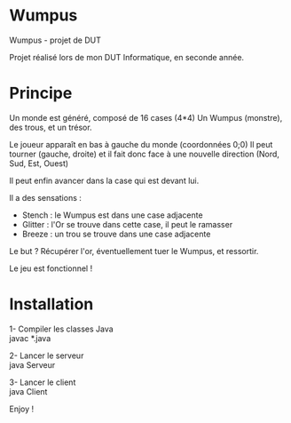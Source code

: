 Wumpus
======

Wumpus - projet de DUT

Projet réalisé lors de mon DUT Informatique, en seconde année.

Principe
======
Un monde est généré, composé de 16 cases (4*4)
Un Wumpus (monstre), des trous, et un trésor.

Le joueur apparaît en bas à gauche du monde (coordonnées 0;0)
Il peut tourner (gauche, droite) et il fait donc face à une nouvelle direction (Nord, Sud, Est, Ouest)

Il peut enfin avancer dans la case qui est devant lui.

Il a des sensations :
- Stench : le Wumpus est dans une case adjacente
- Glitter : l'Or se trouve dans cette case, il peut le ramasser
- Breeze : un trou se trouve dans une case adjacente


Le but ? Récupérer l'or, éventuellement tuer le Wumpus, et ressortir.

Le jeu est fonctionnel !

Installation
======
1- Compiler les classes Java  
 javac *.java

2- Lancer le serveur  
 java Serveur

3- Lancer le client  
 java Client

Enjoy !
